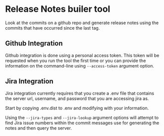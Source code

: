# Release Notes builer tool

Look at the commits on a github repo and generate release notes using the commits
that have occurred since the last tag.

## Github Integration
Github integration is done using a personal access token. This token will be requested
when you run the tool the first time or you can provide the information on the command-line
using `--access-token` argument option.

## Jira Integration
Jira integration currently requires that you create a .env file that contains the
server url, username, and password that you are accessing jira as.

Start by copying .env.dist to .env and modifying with your information.

Using the `--jira-types` and `--jira-lookup` argument options will attempt to find
Jira issue numbers within the commit messages use for generating the notes and then
query the server.
